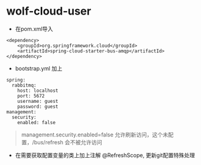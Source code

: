 # wolf-cloud-user
 
- 在pom.xml导入
```
<dependency>
    <groupId>org.springframework.cloud</groupId>
    <artifactId>spring-cloud-starter-bus-amqp</artifactId>
</dependency>
```
- bootstrap.yml 加上
```
spring:
  rabbitmq:
    host: localhost
    port: 5672
    username: guest
    password: guest
management:
  security:
    enabled: false
```
> management.security.enabled=false 允许刷新访问，这个未配置，/bus/refresh 会不被允许访问

- 在需要获取配置变量的类上加上注解 @RefreshScope, 更新git配置特殊处理
